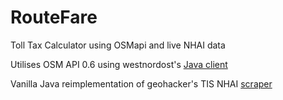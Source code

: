 # RouteFare
Toll Tax Calculator using OSMapi and live NHAI data

Utilises OSM API 0.6 using westnordost's [Java client](https://github.com/westnordost/osmapi)

Vanilla Java reimplementation of geohacker's TIS NHAI [scraper](https://github.com/geohacker/toll-plazas-india)
